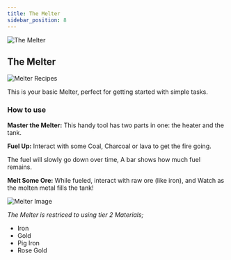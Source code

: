```yaml
---
title: The Melter
sidebar_position: 8
---
```


![The Melter](../../_assets/images/tinkers-melter.png)

## The Melter

![Melter Recipes](../../_assets/images/tinkers-melter_crafting.png)

This is your basic Melter, perfect for getting started with simple tasks.

### How to use

**Master the Melter:** 
This handy tool has two parts in one: the heater and the tank.

**Fuel Up:**
Interact with some Coal, Charcoal or lava to get the fire going.

The fuel will slowly go down over time, A bar shows how much fuel remains.

**Melt Some Ore:**
While fueled, interact with raw ore (like iron), and Watch as the molten metal fills the tank!

![Melter Image](../../_assets/images/tinkers-melter_image.png)

*The Melter is restriced to using tier 2 Materials;*
- Iron
- Gold
- Pig Iron
- Rose Gold
